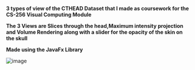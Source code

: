 **3 types of view of the CTHEAD Dataset that I made as coursework for the CS-256 Visual Computing Module**

**The 3 Views are Slices through the head,Maximum intensity projection and Volume Rendering along with a slider for the opacity of the skin on the skull**

**Made using the JavaFx Library**

![image](https://github.com/user-attachments/assets/ccbda052-259e-4f7d-bd5d-2426a2ecd46e)
